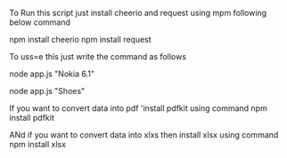To Run this script just install cheerio and request using mpm following below command

npm install cheerio
npm install request

To uss=e this just write the command as follows

node app.js "Nokia 6.1" 

node app.js "Shoes"

If you want to convert data into pdf 'install pdfkit using command npm install pdfkit

ANd if you want to convert data into xlxs then install xlsx using command
npm install xlsx

